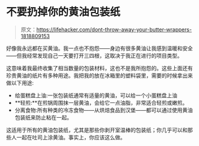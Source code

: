# 不要扔掉你的黄油包装纸

> 原文：<https://lifehacker.com/dont-throw-away-your-butter-wrappers-1818809153>

好像我永远都在买黄油。我一点也不抱怨——身边有很多黄油让我感到温暖和安全——但我经常发现自己一天要打开三四根，这取决于我正在进行的项目类型。



这意味着我最终收集了相当数量的包装材料，这也不是我所抱怨的。这些上面还有珍贵黄油的纸片有多种用途。我把我的放在冰箱里的塑料袋里，需要的时候拿出来做以下用途:

*   给蛋糕盘上油:一张包装纸通常有适量的黄油，可以给一个小蛋糕盘上油
*   **轻煎:**在煎锅周围抹一层黄油，会给它一点油脂，非常适合轻煎或嫩煎。
*   分离食物:所有种类的冷冻食物——从烘焙食品到汉堡——都可以通过使用黄油包装纸来防止粘在一起。

这适用于所有的黄油包装纸，尤其是那些你剥开室温棒的包装纸；你几乎可以和那些人一起在吐司上涂黄油。事实上，你应该这么做。